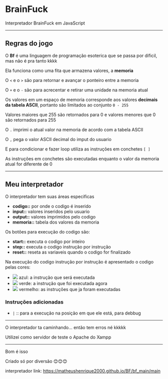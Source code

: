 # BrainFuck
Interpretador BrainFuck em JavaScript

---
## Regras do jogo

O **Bf** é uma linguagem de programação esoterica que se passa por dificil, mas não é pra tanto kkkk

Ela funciona como uma fita que armazena valores, a **memoria**

O `<` e o `>` são para retornar e avançar o ponteiro entre a memoria

O `+` e o `-` são para acrecentar e retirar uma unidade na memoria atual

Os valores em um espaço de memoria corresponde aos valores **decimais da tabela ASCII**, portanto são limitados ao conjunto `0 - 255`

Valores maiores que 255 são retornados para 0 e valores menores que 0 são retornados para 255

O `.` imprimi o atual valor na memoria de acordo com a tabela ASCII

O `,` pega o valor ASCII decimal do imput do usuario

E para condicionar e fazer loop utiliza as instruções em conchetes `[ ]`

As instruções em conchetes são executadas enquanto o valor da memoria atual for diferente de 0

---
## Meu interpretador

O interpretador tem suas áreas especificas

  - **codigo::** por onde o codigo é inserido
  - **input::** valores inseridos pelo usuario
  - **output::** valores imprimidos pelo codigo
  - **memoria::** tabela dos valores da memoria

Os botões para execução do codigo são:

  - **start::** executa o codigo por inteiro
  - **step::** executa o codigo instrução por instrução
  - **reset::** reseta as variaveis quando o codigo for finalizado
 
 Na execução do codigo instrução por instrução é apresentado o codigo pelas cores:

- ![](https://via.placeholder.com/15/0000FF/ffffff/?text=+) azul: a instrução que será executada
- ![](https://via.placeholder.com/15/09FF00/ffffff/?text=+) verde: a instrução que foi executada agora
- ![](https://via.placeholder.com/15/FF3C00/ffffff/?text=+) vermelho: as instruções que ja foram executadas

### Instruções adicionadas

- `|` :: para a execução na posição em que ele está, para debbug

---
O interpretador ta caminhando... então tem erros né kkkkk

Utilizei como servidor de teste o Apache do Xampp

---
Bom é isso

Criado só por diversão 😊😊😊

interpretador link: https://matheushenrique2000.github.io/BF/bf_main/main
